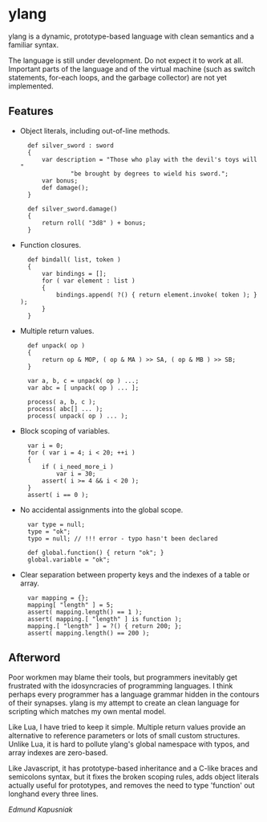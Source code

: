 ylang
=====

ylang is a dynamic, prototype-based language with clean semantics and a
familiar syntax.

The language is still under development.  Do not expect it to work at all.
Important parts of the language and of the virtual machine (such as switch
statements, for-each loops, and the garbage collector) are not yet implemented.


Features
--------

- Object literals, including out-of-line methods.

        def silver_sword : sword
        {
            var description = "Those who play with the devil's toys will "
                    "be brought by degrees to wield his sword.";
            var bonus;
            def damage();
        }
        
        def silver_sword.damage()
        {
            return roll( "3d8" ) + bonus;
        }

- Function closures.

        def bindall( list, token )
        {
            var bindings = [];
            for ( var element : list )
            {
                bindings.append( ?() { return element.invoke( token ); } );
            }
        }

- Multiple return values.

        def unpack( op ) 
        {
            return op & MOP, ( op & MA ) >> SA, ( op & MB ) >> SB; 
        }
        
        var a, b, c = unpack( op ) ...;
        var abc = [ unpack( op ) ... ];
        
        process( a, b, c );
        process( abc[] ... );
        process( unpack( op ) ... );

- Block scoping of variables.

        var i = 0;
        for ( var i = 4; i < 20; ++i )
        {
            if ( i_need_more_i )
                var i = 30;
            assert( i >= 4 && i < 20 );
        }
        assert( i == 0 );

- No accidental assignments into the global scope.

        var type = null;
        type = "ok";
        typo = null; // !!! error - typo hasn't been declared
        
        def global.function() { return "ok"; }
        global.variable = "ok";

- Clear separation between property keys and the indexes of a table or array.

        var mapping = {};
        mapping[ "length" ] = 5;
        assert( mapping.length() == 1 );
        assert( mapping.[ "length" ] is function );
        mapping.[ "length" ] = ?() { return 200; };
        assert( mapping.length() == 200 );
    

Afterword
---------

Poor workmen may blame their tools, but programmers inevitably get frustrated
with the idosyncracies of programming languages.  I think perhaps every
programmer has a language grammar hidden in the contours of their synapses.
ylang is my attempt to create an clean language for scripting which matches my
own mental model.

Like Lua, I have tried to keep it simple.  Multiple return values provide an
alternative to reference parameters or lots of small custom structures.  Unlike
Lua, it is hard to pollute ylang's global namespace with typos, and array
indexes are zero-based.

Like Javascript, it has prototype-based inheritance and a C-like braces and
semicolons syntax, but it fixes the broken scoping rules, adds object literals
actually useful for prototypes, and removes the need to type 'function' out
longhand every three lines.


_Edmund Kapusniak_

        

